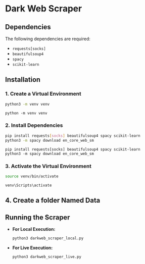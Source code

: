 # Dark Web Scraper

## Dependencies

The following dependencies are required:

- `requests[socks]`
- `beautifulsoup4`
- `spacy`
- `scikit-learn`

## Installation

### 1. Create a Virtual Environment
```bash
python3 -m venv venv
```
```windows
python -m venv venv
```

### 2. Install Dependencies
```bash
pip install requests[socks] beautifulsoup4 spacy scikit-learn
python3 -m spacy download en_core_web_sm
```
```windows
pip install requests[socks] beautifulsoup4 spacy scikit-learn
python3 -m spacy download en_core_web_sm
```

### 3. Activate the Virtual Environment
```bash
source venv/bin/activate
```
```windows
venv\Scripts\activate
```

## 4. Create a folder Named Data

## Running the Scraper

- **For Local Execution:**
  ```bash
  python3 darkweb_scraper_local.py
  ```

- **For Live Execution:**
  ```bash
  python3 darkweb_scraper_live.py
  ```

